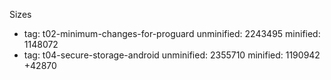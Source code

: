 Sizes

- tag: t02-minimum-changes-for-proguard unminified: 2243495 minified: 1148072
- tag: t04-secure-storage-android       unminified: 2355710 minified: 1190942 +42870
